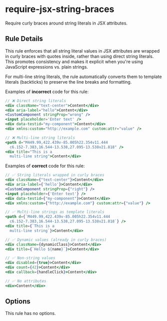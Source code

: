 # require-jsx-string-braces

Require curly braces around string literals in JSX attributes.

## Rule Details

This rule enforces that all string literal values in JSX attributes are wrapped in curly braces with quotes inside, rather than using direct string literals. This promotes consistency and makes it explicit when you're using JavaScript expressions vs. plain strings.

For multi-line string literals, the rule automatically converts them to template literals (backticks) to preserve the line breaks and formatting.

Examples of **incorrect** code for this rule:

```jsx
// ❌ Direct string literals
<div className="text-center">Content</div>
<div aria-label="hello">Content</div>
<CustomComponent stringProp="wrong" />
<input placeholder='Enter text' />
<div data-testid="my-component">Content</div>
<div xmlns:custom="http://example.com" custom:attr="value" />

// ❌ Multi-line string literals
<path d="M449.99,422.439v-85.005h22.354v11.444
  c6.152-7.383,16.544-13.538,27.095-13.538v21.818" />
<div title="This is a
  multi-line string">Content</div>
```

Examples of **correct** code for this rule:

```jsx
// ✅ String literals wrapped in curly braces
<div className={"text-center"}>Content</div>
<div aria-label={'hello'}>Content</div>
<CustomComponent stringProp={"right"} />
<input placeholder={'Enter text'} />
<div data-testid={"my-component"}>Content</div>
<div xmlns:custom={"http://example.com"} custom:attr={"value"} />

// ✅ Multi-line strings as template literals
<path d={`M449.99,422.439v-85.005h22.354v11.444
  c6.152-7.383,16.544-13.538,27.095-13.538v21.818`} />
<div title={`This is a
  multi-line string`}>Content</div>

// ✅ Dynamic values (already in curly braces)
<div className={dynamicClass}>Content</div>
<div title={`Hello ${name}`}>Content</div>

// ✅ Non-string values
<div disabled={true}>Content</div>
<div count={42}>Content</div>
<div callback={handleClick}>Content</div>

// ✅ No attributes
<div>Content</div>
```

## Options

This rule has no options.
